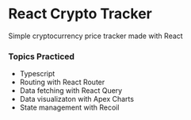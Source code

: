 # React Crypto Tracker

Simple cryptocurrency price tracker made with React

### Topics Practiced

- Typescript
- Routing with React Router
- Data fetching with React Query
- Data visualizaton with Apex Charts
- State management with Recoil
